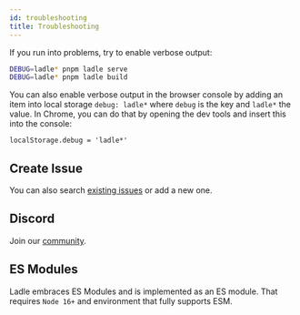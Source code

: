 ```yaml
---
id: troubleshooting
title: Troubleshooting
---
```


If you run into problems, try to enable verbose output:

```bash
DEBUG=ladle* pnpm ladle serve
DEBUG=ladle* pnpm ladle build
```

You can also enable verbose output in the browser console by adding an item into local storage `debug: ladle*` where `debug` is the key and `ladle*` the value. In Chrome, you can do that by opening the dev tools and insert this into the console:

```
localStorage.debug = 'ladle*'
```

## Create Issue

You can also search [existing issues](https://github.com/tajo/ladle/issues) or add a new one.

## Discord

Join our [community](https://discord.gg/H6FSHjyW7e).

## ES Modules

Ladle embraces ES Modules and is implemented as an ES module. That requires `Node 16+` and environment that fully supports ESM.
